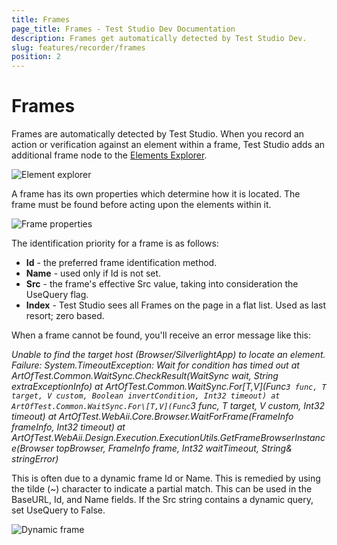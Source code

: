 ```yaml
---
title: Frames
page_title: Frames - Test Studio Dev Documentation
description: Frames get automatically detected by Test Studio Dev. 
slug: features/recorder/frames
position: 2
---
```

# Frames

Frames are automatically detected by Test Studio. When you record an action or verification against an element within a frame, Test Studio adds an additional frame node to the <a href="/features/elements-explorer/overview" target="_blank">Elements Explorer</a>.

![Element explorer](images/frame-node.png)

A frame has its own properties which determine how it is located. The frame must be found before acting upon the elements within it.

![Frame properties](images/frame-properties.png)

The identification priority for a frame is as follows:

* __Id__ - the preferred frame identification method.
* __Name__ - used only if Id is not set.
* __Src__ - the frame's effective Src value, taking into consideration the UseQuery flag.
* __Index__ - Test Studio sees all Frames on the page in a flat list. Used as last resort; zero based.

When a frame cannot be found, you'll receive an error message like this:

*Unable to find the target host (Browser/SilverlightApp) to locate an element. Failure: System.TimeoutException: Wait for condition has timed out
   at ArtOfTest.Common.WaitSync.CheckResult(WaitSync wait, String extraExceptionInfo)
   at ArtOfTest.Common.WaitSync.For\[T,V](Func`3 func, T target, V custom, Boolean invertCondition, Int32 timeout)
   at ArtOfTest.Common.WaitSync.For\[T,V](Func`3 func, T target, V custom, Int32 timeout)
   at ArtOfTest.WebAii.Core.Browser.WaitForFrame(FrameInfo frameInfo, Int32 timeout)
   at ArtOfTest.WebAii.Design.Execution.ExecutionUtils.GetFrameBrowserInstance(Browser topBrowser, FrameInfo frame, Int32 waitTimeout, String& stringError)*

This is often due to a dynamic frame Id or Name. This is remedied by using the tilde (~) character to indicate a partial match. This can be used in the BaseURL, Id, and Name fields. If the Src string contains a dynamic query, set UseQuery to False.

![Dynamic frame](images/dynamic-frame.png)
